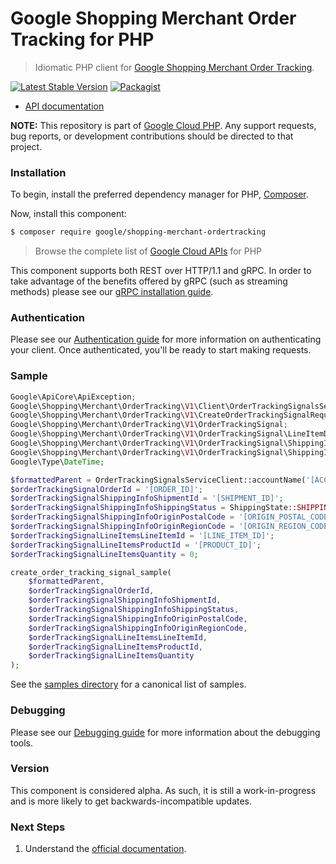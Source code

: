 # Google Shopping Merchant Order Tracking for PHP

> Idiomatic PHP client for [Google Shopping Merchant Order Tracking](https://developers.google.com/merchant/api).

[![Latest Stable Version](https://poser.pugx.org/google/shopping-merchant-ordertracking/v/stable)](https://packagist.org/packages/google/shopping-merchant-ordertracking) [![Packagist](https://img.shields.io/packagist/dm/google/shopping-merchant-ordertracking.svg)](https://packagist.org/packages/google/shopping-merchant-ordertracking)

* [API documentation](https://cloud.google.com/php/docs/reference/shopping-merchant-ordertracking/latest)

**NOTE:** This repository is part of [Google Cloud PHP](https://github.com/googleapis/google-cloud-php). Any
support requests, bug reports, or development contributions should be directed to
that project.

### Installation

To begin, install the preferred dependency manager for PHP, [Composer](https://getcomposer.org/).

Now, install this component:

```sh
$ composer require google/shopping-merchant-ordertracking
```

> Browse the complete list of [Google Cloud APIs](https://cloud.google.com/php/docs/reference)
> for PHP

This component supports both REST over HTTP/1.1 and gRPC. In order to take advantage of the benefits
offered by gRPC (such as streaming methods) please see our
[gRPC installation guide](https://cloud.google.com/php/grpc).

### Authentication

Please see our [Authentication guide](https://github.com/googleapis/google-cloud-php/blob/main/AUTHENTICATION.md) for more information
on authenticating your client. Once authenticated, you'll be ready to start making requests.

### Sample

```php
Google\ApiCore\ApiException;
Google\Shopping\Merchant\OrderTracking\V1\Client\OrderTrackingSignalsServiceClient;
Google\Shopping\Merchant\OrderTracking\V1\CreateOrderTrackingSignalRequest;
Google\Shopping\Merchant\OrderTracking\V1\OrderTrackingSignal;
Google\Shopping\Merchant\OrderTracking\V1\OrderTrackingSignal\LineItemDetails;
Google\Shopping\Merchant\OrderTracking\V1\OrderTrackingSignal\ShippingInfo;
Google\Shopping\Merchant\OrderTracking\V1\OrderTrackingSignal\ShippingInfo\ShippingState;
Google\Type\DateTime;

$formattedParent = OrderTrackingSignalsServiceClient::accountName('[ACCOUNT]');
$orderTrackingSignalOrderId = '[ORDER_ID]';
$orderTrackingSignalShippingInfoShipmentId = '[SHIPMENT_ID]';
$orderTrackingSignalShippingInfoShippingStatus = ShippingState::SHIPPING_STATE_UNSPECIFIED;
$orderTrackingSignalShippingInfoOriginPostalCode = '[ORIGIN_POSTAL_CODE]';
$orderTrackingSignalShippingInfoOriginRegionCode = '[ORIGIN_REGION_CODE]';
$orderTrackingSignalLineItemsLineItemId = '[LINE_ITEM_ID]';
$orderTrackingSignalLineItemsProductId = '[PRODUCT_ID]';
$orderTrackingSignalLineItemsQuantity = 0;

create_order_tracking_signal_sample(
    $formattedParent,
    $orderTrackingSignalOrderId,
    $orderTrackingSignalShippingInfoShipmentId,
    $orderTrackingSignalShippingInfoShippingStatus,
    $orderTrackingSignalShippingInfoOriginPostalCode,
    $orderTrackingSignalShippingInfoOriginRegionCode,
    $orderTrackingSignalLineItemsLineItemId,
    $orderTrackingSignalLineItemsProductId,
    $orderTrackingSignalLineItemsQuantity
);
```

See the [samples directory](https://github.com/googleapis/php-shopping-merchant-ordertracking/tree/main/samples) for a canonical list of samples.

### Debugging

Please see our [Debugging guide](https://github.com/googleapis/google-cloud-php/blob/main/DEBUG.md)
for more information about the debugging tools.

### Version

This component is considered alpha. As such, it is still a work-in-progress and is more likely to get backwards-incompatible updates.

### Next Steps

1. Understand the [official documentation](https://developers.google.com/merchant/api).

